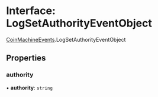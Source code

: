 # Interface: LogSetAuthorityEventObject

[CoinMachineEvents](../modules/CoinMachineEvents.md).LogSetAuthorityEventObject

## Properties

### authority

• **authority**: `string`
